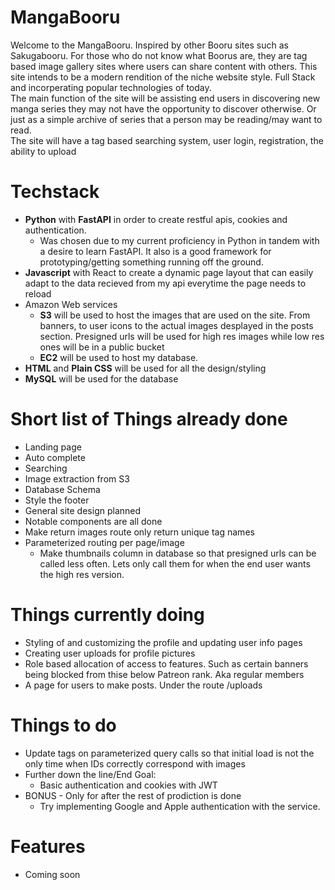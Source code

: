 # MangaBooru
Welcome to the MangaBooru. Inspired by other Booru sites such as Sakugabooru. For those who do not know what Boorus are, they are tag based image gallery sites where users can share content with others. This site intends to be a modern rendition of the niche website style. Full Stack and incorperating popular technologies of today.\
The main function of the site will be assisting end users in discovering new manga series they may not have the opportunity to discover otherwise. Or just as a simple archive of series that a person may be reading/may want to read.\
The site will have a tag based searching system, user login, registration, the ability to upload

# Techstack
* **Python** with **FastAPI** in order to create restful apis, cookies and authentication. 
  * Was chosen due to my current proficiency in Python in tandem with a desire to learn FastAPI. It also is a good framework for prototyping/getting something running off the ground.
* **Javascript** with React to create a dynamic page layout that can easily adapt to the data recieved from my api everytime the page needs to reload
* Amazon Web services
  * **S3** will be used to host the images that are used on the site. From banners, to user icons to the actual images desplayed in the posts section. Presigned urls will be used for high res images while low res ones will be in a public bucket
  * **EC2** will be used to host my database. 
* **HTML** and **Plain CSS** will be used for all the design/styling
* **MySQL** will be used for the database

# Short list of Things already done
* Landing page
* Auto complete
* Searching
* Image extraction from S3
* Database Schema
* Style the footer 
* General site design planned
* Notable components are all done
* Make return images route only return unique tag names
* Parameterized routing per page/image
  * Make thumbnails column in database so that presigned urls can be called less often. Lets only call them for when the end user wants the high res version.
# Things currently doing
* Styling of and customizing the profile and updating user info pages
* Creating user uploads for profile pictures
* Role based allocation of access to features. Such as certain banners being blocked from thise below Patreon rank. Aka regular members
* A page for users to make posts. Under the route /uploads
# Things to do
* Update tags on parameterized query calls so that initial load is not the only time when IDs correctly correspond with images
* Further down the line/End Goal:
	* Basic authentication and cookies with JWT
* BONUS - Only for after the rest of prodiction is done
  * Try implementing Google and Apple authentication with the service.
# Features
* Coming soon

